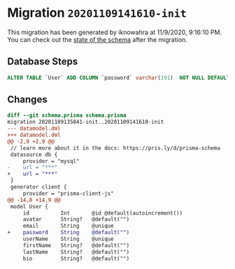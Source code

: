 # Migration `20201109141610-init`

This migration has been generated by iknowahra at 11/9/2020, 9:16:10 PM.
You can check out the [state of the schema](./schema.prisma) after the migration.

## Database Steps

```sql
ALTER TABLE `User` ADD COLUMN `password` varchar(191)  NOT NULL DEFAULT ''
```

## Changes

```diff
diff --git schema.prisma schema.prisma
migration 20201109135041-init..20201109141610-init
--- datamodel.dml
+++ datamodel.dml
@@ -2,9 +2,9 @@
 // learn more about it in the docs: https://pris.ly/d/prisma-schema
 datasource db {
     provider = "mysql"
-    url = "***"
+    url = "***"
 }
 generator client {
     provider = "prisma-client-js"
@@ -14,8 +14,9 @@
 model User {
     id          Int       @id @default(autoincrement())
     avatar      String?   @default("")
     email       String    @unique
+    password    String    @default("")
     userName    String    @unique
     firstName   String?   @default("")
     lastName    String?   @default("")
     bio         String?   @default("")
```


